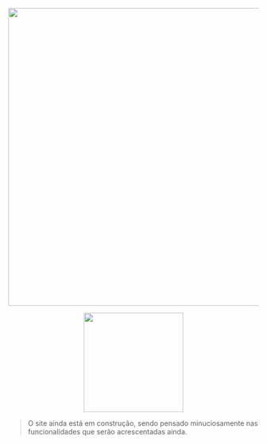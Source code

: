 <p align="center">
  <a href="https://maumuller.github.io/maUs-OpenSource/" target="_blank"><img src="https://user-images.githubusercontent.com/82516932/175792834-6da6bb5c-797d-4985-ad9b-db1fb5d9c8b4.svg" width="600"><a>
</p>

<p align="center">
  <img src="https://img.shields.io/badge/STATUS-EM%20DESENVOLVIMENTO-red" width="200">
</p>

> O site ainda está em construção, sendo pensado minuciosamente nas funcionalidades que serão acrescentadas ainda.
